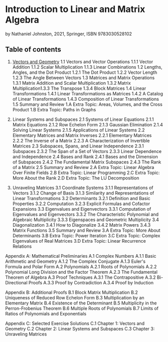 # Introduction to Linear and Matrix Algebra

by Nathaniel Johnston, 2021, Springer, ISBN 9783030528102


## Table of contents

1. [Vectors and Geometry](./vectors-and-geometry.md)
  1.1 Vectors and Vector Operations
    1.1.1 Vector Addition
    1.1.2 Scalar Multiplication
    1.1.3 Linear Combinations
  1.2 Lengths, Angles, and the Dot Product
    1.2.1 The Dot Product
    1.2.2 Vector Length
    1.2.3 The Angle Between Vectors
  1.3 Matrices and Matrix Operations
    1.3.1 Matrix Addition and Scalar Multiplication
    1.3.2 Matrix Multiplication1.3.3 The Transpose
    1.3.4 Block Matrices
  1.4 Linear Transformations
    1.4.1 Linear Transformations as Matrices
    1.4.2 A Catalog of Linear Transformations
    1.4.3 Composition of Linear Transformations
  1.5 Summary and Review
  1.A Extra Topic: Areas, Volumes, and the Cross Product
  1.B Extra Topic: Paths in Graphs

2. Linear Systems and Subspaces
  2.1 Systems of Linear Equations
    2.1.1 Matrix Equations
    2.1.2 Row Echelon Form
    2.1.3 Gaussian Elimination
    2.1.4 Solving Linear Systems
    2.1.5 Applications of Linear Systems
  2.2 Elementary Matrices and Matrix Inverses
    2.2.1 Elementary Matrices
    2.2.2 The Inverse of a Matrix
    2.2.3 A Characterization of Invertible Matrices
  2.3 Subspaces, Spans, and Linear Independence
    2.3.1 Subspaces
    2.3.2 The Span of a Set of Vectors
    2.3.3 Linear Dependence and Independence
  2.4 Bases and Rank
    2.4.1 Bases and the Dimension of Subspaces
    2.4.2 The Fundamental Matrix Subspaces
    2.4.3 The Rank of a Matrix
  2.5 Summary and Review
  2.A Extra Topic: Linear Algebra Over Finite Fields
  2.B Extra Topic: Linear Programming
  2.C Extra Topic: More About the Rank
  2.D Extra Topic: The LU Decomposition

3. Unraveling Matrices
  3.1 Coordinate Systems
    3.1.1 Representations of Vectors
    3.1.2 Change of Basis
    3.1.3 Similarity and Representations of Linear Transformations
  3.2 Determinants
    3.2.1 Definition and Basic Properties
    3.2.2 Computation
    3.2.3 Explicit Formulas and Cofactor Expansions
  3.3 Eigenvalues and Eigenvectors
    3.3.1 Computation of Eigenvalues and Eigenvectors
    3.3.2 The Characteristic Polynomial and Algebraic Multiplicity
    3.3.3 Eigenspaces and Geometric Multiplicity
  3.4 Diagonalization
    3.4.1 How to Diagonalize
    3.4.2 Matrix Powers
    3.4.3 Matrix Functions
  3.5 Summary and Review
  3.A Extra Topic: More About Determinants
  3.B Extra Topic: Power Iteration
  3.C Extra Topic: Complex Eigenvalues of Real Matrices
  3.D Extra Topic: Linear Recurrence Relations

Appendix A: Mathematical Preliminaries
  A.1 Complex Numbers 
    A.1.1 Basic Arithmetic and Geometry 
    A.1.2 The Complex Conjugate 
    A.1.3 Euler's Formula and Polar Form
  A.2 Polynomials
    A.2.1 Roots of Polynomials 
    A.2.2 Polynomial Long Division and the Factor Theorem
    A.2.3 The Fundamental Theorem of Algebra
  A.3 Proof Techniques 
    A.3.1 The Contrapositive 
    A.3.2 Bi-Directional Proofs 
    A.3.3 Proof by Contradiction 
    A.3.4 Proof by Induction

Appendix B: Additional Proofs
  B.1 Block Matrix Multiplication
  B.2 Uniqueness of Reduced Row Echelon Form
  B.3 Multiplication by an Elementary Matrix
  B.4 Existence of the Determinant
  B.5 Multiplicity in the Perron-Frobenius Theorem
  B.6 Multiple Roots of Polynomials
  B.7 Limits of Ratios of Polynomials and Exponentials

Appendix C: Selected Exercise Solutions
  C.1 Chapter 1: Vectors and Geometry
  C.2 Chapter 2: Linear Systems and Subspaces
  C.3 Chapter 3: Unraveling Matrices
